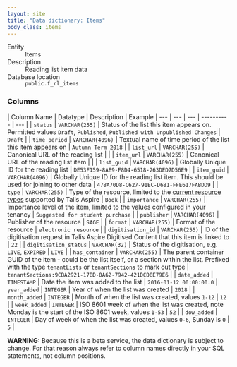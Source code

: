 ```yaml
---
layout: site
title: "Data dictionary: Items"
body_class: items
---
```


<dl>
  <dt>Entity</dt>
  <dd>Items</dd>

  <dt>Description</dt>
  <dd>Reading list item data</dd>

  <dt>Database location</dt>
  <dd><code>public.f_rl_items</code></dd>
</dl>

### Columns

| Column Name | Datatype | Description  | Example
| --- | --- | --- | ---------- | --- |
| `status` | `VARCHAR(255)` | Status of the list this item appears on. Permitted values `Draft`, `Published`, `Published with Unpublished Changes` | `Draft` |
| `time_period` | `VARCHAR(4096)` | Textual name of time period of the list this item appears on | `Autumn Term 2018` |
| `list_url` | `VARCHAR(255)` | Canonical URL of the reading list  |  |
| `item_url` | `VARCHAR(255)` | Canonical URL of the reading list item  |  |
| `list_guid` | `VARCHAR(4096)` | Globally Unique ID for the reading list | `DE53F159-8AE9-F8D4-6518-263DED7D56E9` |
| `item_guid` | `VARCHAR(4096)` | Globally Unique ID for the reading list item. This should be used for joining to other data | `478A70D8-C627-91EC-D681-FFE617FABDD9` |
| `type` | `VARCHAR(255)` | Type of the resource, limited to the [current resource types](https://support.talis.com/hc/en-us/articles/213182945-What-resource-types-are-supported-in-Talis-Aspire-Reading-Lists-) supported by Talis Aspire | `Book` |
| `importance` | `VARCHAR(255)` | Importance level of the item, limited to the values configured in your tenancy | `Suggested for student purchase` |
| `publisher` | `VARCHAR(4096)` | Publisher of the resource | `SAGE` |
| `format` | `VARCHAR(255)` | Format of the resource | `electronic resource` |
| `digitisation_id` | `VARCHAR(255)` | ID of the digitisation request in Talis Aspire Digitised Content that this item is linked to | `22` |
| `digitisation_status` | `VARCHAR(32)` | Status of the digitisation, e.g. `LIVE`, `EXPIRED` | `LIVE` |
| `has_container` | `VARCHAR(255)` | The parent container GUID of the item - could be the list itself, or a section within the list. Prefixed with the type `tenantLists` or `tenantSections` to mark out type  | `tenantSections:9CBA2921-17BD-0A62-7942-421DCD8E79E6` |
| `date_added` | `TIMESTAMP` | Date the item was added to the list | `2016-01-12 00:00:00.0`
| `year_added` | `INTEGER` | Year of when the list was created | `2018` |
| `month_added` | `INTEGER` | Month of when the list was created, values `1-12` | `12` |
| `week_added` | `INTEGER` | ISO 8601 week of when the list was created, note Monday is the start of the ISO 8601 week, values `1-53` | `52` |
| `dow_added` | `INTEGER` | Day of week of when the list was created, values `0-6`, Sunday is `0` | `5` |

**WARNING:** Because this is a beta service, the data dictionary is subject to change. For that reason always refer to column names directly in your SQL statements, not column positions.
